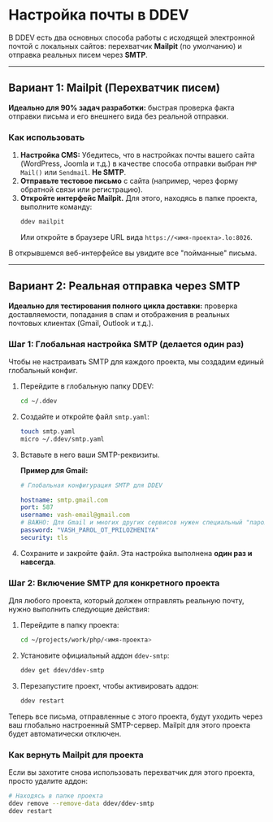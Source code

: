 
# Настройка почты в DDEV

В DDEV есть два основных способа работы с исходящей электронной почтой с локальных сайтов: перехватчик **Mailpit** (по умолчанию) и отправка реальных писем через **SMTP**.

---

## Вариант 1: Mailpit (Перехватчик писем)

**Идеально для 90% задач разработки:** быстрая проверка факта отправки письма и его внешнего вида без реальной отправки.

### Как использовать

1.  **Настройка CMS:** Убедитесь, что в настройках почты вашего сайта (WordPress, Joomla и т.д.) в качестве способа отправки выбран `PHP Mail()` или `Sendmail`. **Не SMTP**.
2.  **Отправьте тестовое письмо** с сайта (например, через форму обратной связи или регистрацию).
3.  **Откройте интерфейс Mailpit.** Для этого, находясь в папке проекта, выполните команду:
    ```bash
    ddev mailpit
    ```
    Или откройте в браузере URL вида `https://<имя-проекта>.lo:8026`.

В открывшемся веб-интерфейсе вы увидите все "пойманные" письма.

---

## Вариант 2: Реальная отправка через SMTP

**Идеально для тестирования полного цикла доставки:** проверка доставляемости, попадания в спам и отображения в реальных почтовых клиентах (Gmail, Outlook и т.д.).

### Шаг 1: Глобальная настройка SMTP (делается один раз)

Чтобы не настраивать SMTP для каждого проекта, мы создадим единый глобальный конфиг.

1.  Перейдите в глобальную папку DDEV:
    ```bash
    cd ~/.ddev
    ```
2.  Создайте и откройте файл `smtp.yaml`:
    ```bash
    touch smtp.yaml
    micro ~/.ddev/smtp.yaml
    ```
3.  Вставьте в него ваши SMTP-реквизиты.

    **Пример для Gmail:**
    ```yaml
    # Глобальная конфигурация SMTP для DDEV

    hostname: smtp.gmail.com
    port: 587
    username: vash-email@gmail.com
    # ВАЖНО: Для Gmail и многих других сервисов нужен специальный "пароль для приложений"
    password: "VASH_PAROL_OT_PRILOZHENIYA"
    security: tls
    ```
4.  Сохраните и закройте файл. Эта настройка выполнена **один раз и навсегда**.

### Шаг 2: Включение SMTP для конкретного проекта

Для любого проекта, который должен отправлять реальную почту, нужно выполнить следующие действия:

1.  Перейдите в папку проекта:
    ```bash
    cd ~/projects/work/php/<имя-проекта>
    ```
2.  Установите официальный аддон `ddev-smtp`:
    ```bash
    ddev get ddev/ddev-smtp
    ```
3.  Перезапустите проект, чтобы активировать аддон:
    ```bash
    ddev restart
    ```

Теперь все письма, отправленные с этого проекта, будут уходить через ваш глобально настроенный SMTP-сервер. Mailpit для этого проекта будет автоматически отключен.

### Как вернуть Mailpit для проекта

Если вы захотите снова использовать перехватчик для этого проекта, просто удалите аддон:

```bash
# Находясь в папке проекта
ddev remove --remove-data ddev/ddev-smtp
ddev restart